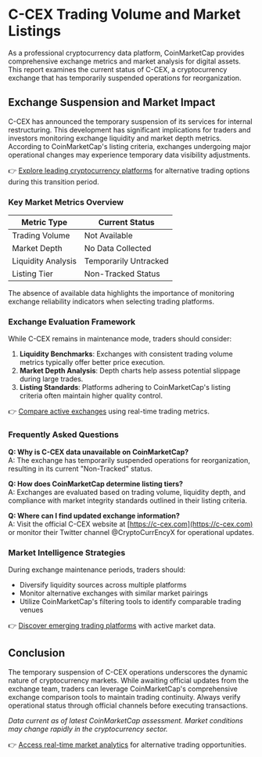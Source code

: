 # C-CEX Trading Volume and Market Listings  

As a professional cryptocurrency data platform, CoinMarketCap provides comprehensive exchange metrics and market analysis for digital assets. This report examines the current status of C-CEX, a cryptocurrency exchange that has temporarily suspended operations for reorganization.  

## Exchange Suspension and Market Impact  

C-CEX has announced the temporary suspension of its services for internal restructuring. This development has significant implications for traders and investors monitoring exchange liquidity and market depth metrics. According to CoinMarketCap's listing criteria, exchanges undergoing major operational changes may experience temporary data visibility adjustments.  

👉 [Explore leading cryptocurrency platforms](https://bit.ly/okx-bonus) for alternative trading options during this transition period.  

### Key Market Metrics Overview  

| Metric Type       | Current Status              |  
|--------------------|-----------------------------|  
| Trading Volume     | Not Available               |  
| Market Depth       | No Data Collected           |  
| Liquidity Analysis | Temporarily Untracked       |  
| Listing Tier       | Non-Tracked Status          |  

The absence of available data highlights the importance of monitoring exchange reliability indicators when selecting trading platforms.  

### Exchange Evaluation Framework  

While C-CEX remains in maintenance mode, traders should consider:  
1. **Liquidity Benchmarks**: Exchanges with consistent trading volume metrics typically offer better price execution.  
2. **Market Depth Analysis**: Depth charts help assess potential slippage during large trades.  
3. **Listing Standards**: Platforms adhering to CoinMarketCap's listing criteria often maintain higher quality control.  

👉 [Compare active exchanges](https://bit.ly/okx-bonus) using real-time trading metrics.  

### Frequently Asked Questions  

**Q: Why is C-CEX data unavailable on CoinMarketCap?**  
A: The exchange has temporarily suspended operations for reorganization, resulting in its current "Non-Tracked" status.  

**Q: How does CoinMarketCap determine listing tiers?**  
A: Exchanges are evaluated based on trading volume, liquidity depth, and compliance with market integrity standards outlined in their listing criteria.  

**Q: Where can I find updated exchange information?**  
A: Visit the official C-CEX website at [https://c-cex.com](https://c-cex.com) or monitor their Twitter channel @CryptoCurrEncyX for operational updates.  

### Market Intelligence Strategies  

During exchange maintenance periods, traders should:  
- Diversify liquidity sources across multiple platforms  
- Monitor alternative exchanges with similar market pairings  
- Utilize CoinMarketCap's filtering tools to identify comparable trading venues  

👉 [Discover emerging trading platforms](https://bit.ly/okx-bonus) with active market data.  

## Conclusion  

The temporary suspension of C-CEX operations underscores the dynamic nature of cryptocurrency markets. While awaiting official updates from the exchange team, traders can leverage CoinMarketCap's comprehensive exchange comparison tools to maintain trading continuity. Always verify operational status through official channels before executing transactions.  

*Data current as of latest CoinMarketCap assessment. Market conditions may change rapidly in the cryptocurrency sector.*  

👉 [Access real-time market analytics](https://bit.ly/okx-bonus) for alternative trading opportunities.